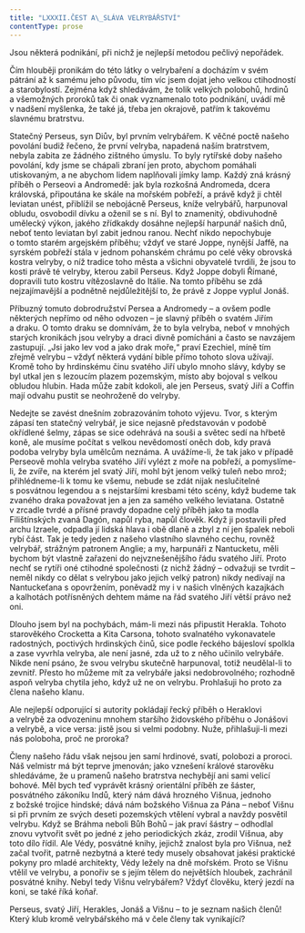 ```yaml
---
title: "LXXXII.ČEST A\_SLÁVA VELRYBÁŘSTVÍ"
contentType: prose
---
```


  

Jsou některá podnikání, při nichž je nejlepší metodou pečlivý nepořádek.

Čím hlouběji pronikám do této látky o velrybaření a docházím v svém pátrání až k samému jeho původu, tím víc jsem dojat jeho velkou ctihodností a starobylostí. Zejména když shledávám, že tolik velkých polobohů, hrdinů a všemožných proroků tak či onak vyznamenalo toto podnikání, uvádí mě v nadšení myšlenka, že také já, třeba jen okrajově, patřím k takovému slavnému bratrstvu.

Statečný Perseus, syn Diův, byl prvním velrybářem. K věčné poctě našeho povolání budiž řečeno, že první velryba, napadená naším bratrstvem, nebyla zabita ze žádného zištného úmyslu. To byly rytířské doby našeho povolání, kdy jsme se chápali zbraní jen proto, abychom pomáhali utiskovaným, a ne abychom lidem naplňovali jímky lamp. Každý zná krásný příběh o Perseovi a Andromedě: jak byla rozkošná Andromeda, dcera královská, připoutána ke skále na mořském pobřeží, a právě když ji chtěl leviatan unést, přiblížil se nebojácně Perseus, kníže velrybářů, harpunoval obludu, osvobodil dívku a oženil se s ní. Byl to znamenitý, obdivuhodně umělecký výkon, jakého zřídkakdy dosáhne nejlepší harpunář našich dnů, neboť tento leviatan byl zabit jednou ranou. Nechť nikdo nepochybuje o tomto starém argejském příběhu; vždyť ve staré Joppe, nynější Jaffě, na syrském pobřeží stála v jednom pohanském chrámu po celé věky obrovská kostra velryby, o níž tradice toho města a všichni obyvatelé tvrdili, že jsou to kosti právě té velryby, kterou zabil Perseus. Když Joppe dobyli Římané, dopravili tuto kostru vítězoslavně do Itálie. Na tomto příběhu se zdá nejzajímavější a podnětně nejdůležitější to, že právě z Joppe vyplul Jonáš.

Příbuzný tomuto dobrodružství Persea a Andromedy – a ovšem podle některých nepřímo od něho odvozen – je slavný příběh o svatém Jiřím a draku. O tomto draku se domnívám, že to byla velryba, neboť v mnohých starých kronikách jsou velryby a draci divně pomícháni a často se navzájem zastupují. „Jsi jako lev vod a jako drak moře,“ praví Ezechiel, míně tím zřejmě velrybu – vždyť některá vydání bible přímo tohoto slova užívají. Kromě toho by hrdinskému činu svatého Jiří ubylo mnoho slávy, kdyby se byl utkal jen s lezoucím plazem pozemským, místo aby bojoval s velkou obludou hlubin. Hada může zabít kdokoli, ale jen Perseus, svatý Jiří a Coffin mají odvahu pustit se neohroženě do velryby.

Nedejte se zavést dnešním zobrazováním tohoto výjevu. Tvor, s kterým zápasí ten statečný velrybář, je sice nejasně představován v podobě okřídlené šelmy, zápas se sice odehrává na souši a světec sedí na hřbetě koně, ale musíme počítat s velkou nevědomostí oněch dob, kdy pravá podoba velryby byla umělcům neznáma. A uvážíme-li, že tak jako v případě Perseově mohla velryba svatého Jiří vylézt z moře na pobřeží, a pomyslíme-li, že zvíře, na kterém jel svatý Jiří, mohl být jenom velký tuleň nebo mrož; přihlédneme-li k tomu ke všemu, nebude se zdát nijak neslučitelné s posvátnou legendou a s nejstaršími kresbami této scény, když budeme tak zvaného draka považovat jen a jen za samého velkého leviatana. Ostatně v zrcadle tvrdé a přísné pravdy dopadne celý příběh jako ta modla Filištínských zvaná Dagón, napůl ryba, napůl člověk. Když ji postavili před archu Izraele, odpadla jí lidská hlava i obě dlaně a zbyl z ní jen špalek neboli rybí část. Tak je tedy jeden z našeho vlastního slavného cechu, rovněž velrybář, strážným patronem Anglie; a my, harpunáři z Nantucketu, měli bychom být vlastně zařazeni do nejvznešenějšího řádu svatého Jiří. Proto nechť se rytíři oné ctihodné společnosti (z nichž žádný – odvažuji se tvrdit – neměl nikdy co dělat s velrybou jako jejich velký patron) nikdy nedívají na Nantuckeťana s opovržením, poněvadž my i v našich vlněných kazajkách a kalhotách potřísněných dehtem máme na řád svatého Jiří větší právo než oni.

Dlouho jsem byl na pochybách, mám-li mezi nás připustit Herakla. Tohoto starověkého Crocketta a Kita Carsona, tohoto svalnatého vykonavatele radostných, poctivých hrdinských činů, sice podle řeckého bájesloví spolkla a zase vyvrhla velryba, ale není jasné, zda už to z něho učinilo velrybáře. Nikde není psáno, že svou velrybu skutečně harpunoval, totiž neudělal-li to zevnitř. Přesto ho můžeme mít za velrybáře jaksi nedobrovolného; rozhodně aspoň velryba chytila jeho, když už ne on velrybu. Prohlašuji ho proto za člena našeho klanu.

Ale nejlepší odporující si autority pokládají řecký příběh o Heraklovi a velrybě za odvozeninu mnohem staršího židovského příběhu o Jonášovi a velrybě, a vice versa: jistě jsou si velmi podobny. Nuže, přihlašuji-li mezi nás poloboha, proč ne proroka?

Členy našeho řádu však nejsou jen samí hrdinové, svatí, polobozi a proroci. Náš velmistr má být teprve jmenován; jako vznešení králové starověku shledáváme, že u pramenů našeho bratrstva nechybějí ani sami velicí bohové. Měl bych teď vyprávět krásný orientální příběh ze šáster, posvátného zákoníku Indů, který nám dává hrozného Višnua, jednoho z božské trojice hindské; dává nám božského Višnua za Pána – neboť Višnu si při prvním ze svých deseti pozemských vtělení vybral a navždy posvětil velrybu. Když se Bráhma neboli Bůh Bohů – jak praví šástry – odhodlal znovu vytvořit svět po jedné z jeho periodických zkáz, zrodil Višnua, aby toto dílo řídil. Ale Védy, posvátné knihy, jejichž znalost byla pro Višnua, než začal tvořit, patrně nezbytná a které tedy musely obsahovat jakési praktické pokyny pro mladé architekty, Védy ležely na dně mořském. Proto se Višnu vtělil ve velrybu, a ponořiv se s jejím tělem do největších hloubek, zachránil posvátné knihy. Nebyl tedy Višnu velrybářem? Vždyť člověku, který jezdí na koni, se také říká koňař.

Perseus, svatý Jiří, Herakles, Jonáš a Višnu – to je seznam našich členů! Který klub kromě velrybářského má v čele členy tak vynikající?
